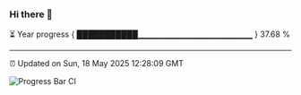 ### Hi there 👋

⏳ Year progress { ███████████▁▁▁▁▁▁▁▁▁▁▁▁▁▁▁▁▁▁▁ } 37.68 %

---

⏰ Updated on Sun, 18 May 2025 12:28:09 GMT

![Progress Bar CI](https://github.com/liununu/liununu/workflows/Progress%20Bar%20CI/badge.svg)
